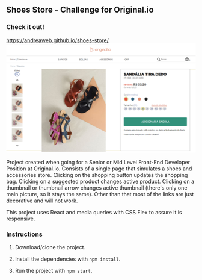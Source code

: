 ## Shoes Store - Challenge for Original.io

### Check it out!
https://andreaweb.github.io/shoes-store/
![Print](public/images/print.jpg)

Project created when going for a Senior or Mid Level Front-End Developer Position at Original.io. Consists of a single page that simulates a shoes and accessories store. Clicking on the shopping button updates the shopping bag. Clicking on a suggested product changes active product. Clicking on a thumbnail or thumbnail arrow changes active thumbnail (there's only one main picture, so it stays the same). Other than that most of the links are just decorative and will not work.

This project uses React and media queries with CSS Flex to assure it is responsive.

### Instructions

1. Download/clone the project.

2. Install the dependencies with `npm install`.

3. Run the project with `npm start`.